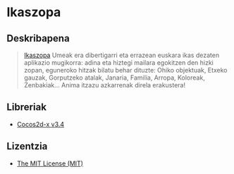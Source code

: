 **Ikaszopa**
=============

Deskribapena
------------

>[Ikaszopa][1] Umeak era dibertigarri eta errazean euskara ikas dezaten aplikazio mugikorra: adina eta hiztegi mailara egokitzen den hizki zopan, eguneroko hitzak bilatu behar dituzte: Ohiko objektuak, Etxeko gauzak, Gorputzeko atalak, Janaria, Familia, Arropa, Koloreak, Zenbakiak…
Anima itzazu azkarrenak direla erakustera!


Libreriak
-----------

* [Cocos2d-x v3.4][2]

Lizentzia
----

* [The MIT License (MIT)][3]

[1]:http://ikastek.net/aplikazioak/umeentzako/ikazopa/
[2]:http://www.cocos2d-x.org/
[3]:https://github.com/irontec/Ikaszopa/blob/master/LICENSE